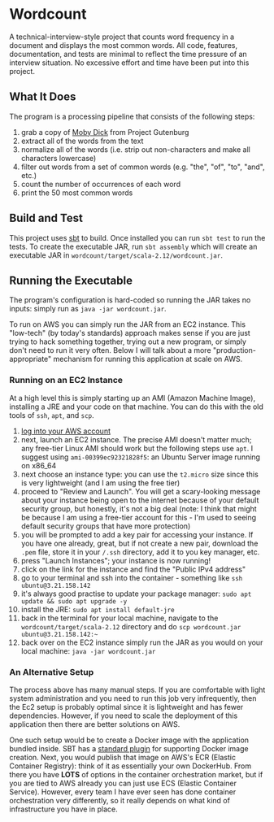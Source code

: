 # Wordcount

A technical-interview-style project that counts word frequency in a document 
and displays the most common words. All code, features, documentation, and 
tests are minimal to reflect the time pressure of an interview situation. No 
excessive effort and time have been put into this project. 

## What It Does

The program is a processing pipeline that consists of the following steps:

1. grab a copy of [Moby Dick](http://www.gutenberg.org/files/2701/2701-0.txt) 
from Project Gutenburg
2. extract all of the words from the text
3. normalize all of the words (i.e. strip out non-characters and make all 
characters lowercase)
4. filter out words from a set of common words (e.g. "the", "of", "to", "and", 
etc.)
5. count the number of occurrences of each word
6. print the 50 most common words

## Build and Test

This project uses [sbt](https://www.scala-sbt.org/download.html) to build. Once 
installed you can run `sbt test` to run the tests. To create the executable JAR, 
run `sbt assembly` which will create an executable JAR in 
`wordcount/target/scala-2.12/wordcount.jar`.

## Running the Executable

The program's configuration is hard-coded so running the JAR takes no inputs: 
simply run as `java -jar wordcount.jar`.

To run on AWS you can simply run the JAR from an EC2 instance. This "low-tech" 
(by today's standards) approach makes sense if you are just trying to hack 
something together, trying out a new program, or simply don't need to run it 
very often. Below I will talk about a more "production-appropriate" mechanism 
for running this application at scale on AWS.

### Running on an EC2 Instance

At a high level this is simply starting up an AMI (Amazon Machine Image), 
installing a JRE and your code on that machine. You can do this with the old 
tools of `ssh`, `apt`, and `scp`.

1. [log into your AWS account](https://signin.aws.amazon.com/)
2. next, launch an EC2 instance. The precise AMI doesn't matter much; any 
free-tier Linux AMI should work but the following steps use `apt`. I suggest 
using `ami-00399ec92321828f5`: an Ubuntu Server image running on x86_64
3. next choose an instance type: you can use the `t2.micro` size since this is 
very lightweight (and I am using the free tier)
4. proceed to "Review and Launch". You will get a scary-looking message about 
your instance being open to the internet because of your default security 
group, but honestly, it's not a big deal (note: I think that might be because 
I am using a free-tier account for this - I'm used to seeing default security 
groups that have more protection)
5. you will be prompted to add a key pair for accessing your instance. If you 
have one already, great, but if not create a new pair, download the `.pem` 
file, store it in your `/.ssh` directory, add it to you key manager, etc.
6. press "Launch Instances"; your instance is now running!
7. click on the link for the instance and find the "Public IPv4 address"
8. go to your terminal and ssh into the container - something like 
`ssh ubuntu@3.21.158.142`
9. it's always good practise to update your package manager: 
`sudo apt update && sudo apt upgrade -y`
10. install the JRE: `sudo apt install default-jre`
11. back in the terminal for your local machine, navigate to the 
`wordcount/target/scala-2.12` directory and do 
`scp wordcount.jar ubuntu@3.21.158.142:~`
12. back over on the EC2 instance simply run the JAR as you would on your local 
machine: `java -jar wordcount.jar`

### An Alternative Setup

The process above has many manual steps. If you are comfortable with light 
system administration and you need to run this job very infrequently, then the 
Ec2 setup is probably optimal since it is lightweight and has fewer 
dependencies. However, if you need to scale the deployment of this application 
then there are better solutions on AWS.

One such setup would be to create a Docker image with the application bundled 
inside. SBT has a 
[standard plugin](https://www.scala-sbt.org/sbt-native-packager/formats/docker.html) 
for supporting Docker image creation. Next, you would publish that image on 
AWS's ECR (Elastic Container Registry): think of it as essentially your own 
DockerHub. From there you have **LOTS** of options in the container 
orchestration market, but if you are tied to AWS already you can just use ECS 
(Elastic Container Service). However, every team I have ever seen has done 
container orchestration very differently, so it really depends on what kind of 
infrastructure you have in place.

